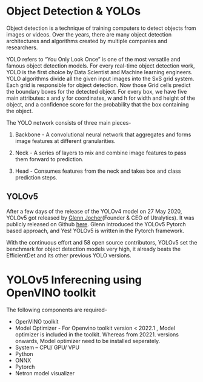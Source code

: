# Object Detection & YOLOs
Object detection is a technique of training computers to detect objects from images or videos. Over the years, there are many object detection architectures and algorithms created by multiple companies and researchers.

YOLO refers to “You Only Look Once” is one of the most versatile and famous object detection models. For every real-time object detection work, YOLO is the first choice by Data Scientist and Machine learning engineers. YOLO algorithms divide all the given input images into the SxS grid system. Each grid is responsible for object detection. Now those Grid cells predict the boundary boxes for the detected object. For every box, we have five main attributes: x and y for coordinates, w and h for width and height of the object, and a confidence score for the probability that the box containing the object.

The YOLO network consists of three main pieces-
1) Backbone - A convolutional neural network that aggregates and forms image features at different granularities.

2) Neck - A series of layers to mix and combine image features to pass them forward to prediction.

3) Head - Consumes features from the neck and takes box and class prediction steps.

## YOLOv5
After a few days of the release of the YOLOv4 model on 27 May 2020, YOLOv5 got released by [Glenn Jocher](https://www.linkedin.com/in/glenn-jocher/)(Founder & CEO of Utralytics). It was publicly released on Github [here](https://github.com/ultralytics/yolov5). Glenn introduced the YOLOv5 Pytorch based approach, and Yes! YOLOv5 is written in the Pytorch framework.

With the continuous effort and 58 open source contributors, YOLOv5 set the benchmark for object detection models very high, it already beats the EfficientDet and its other previous YOLO versions.

# YOLOv5 Inferecning using OpenVINO toolkit
The following components are required-

- OpenVINO toolkit
- Model Optimizer - For Openvino toolkit version < 2022.1 , Model optimizer is included in the toolkit. Whereas from 20221. versions onwards, Model optimizer need to be installed seperately.
- System – CPU/ GPU/ VPU
- Python
- ONNX
- Pytorch
- Netron model visualizer
